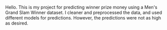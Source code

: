 Hello. This is my project for predicting winner prize money using a Men's Grand Slam Winner dataset. I cleaner and preprocessed the data, and used different models for predictions. However, the predictions were not as high as desired.
